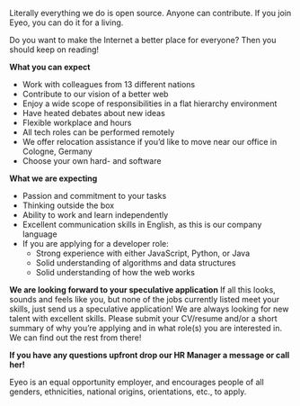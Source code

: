 <? include jobs/header ?>

Literally everything we do is open source. Anyone can contribute. If you join Eyeo, you can do it for a living.

Do you want to make the Internet a better place for everyone? Then you should keep on reading!

**What you can expect**

- Work with colleagues from 13 different nations
- Contribute to our vision of a better web
- Enjoy a wide scope of responsibilities in a flat hierarchy environment
- Have heated debates about new ideas
- Flexible workplace and hours
- All tech roles can be performed remotely
- We offer relocation assistance if you’d like to move near our office in Cologne, Germany 
- Choose your own hard- and software

**What we are expecting**

- Passion and commitment to your tasks
- Thinking outside the box
- Ability to work and learn independently 
- Excellent communication skills in English, as this is our company language
- If you are applying for a developer role:
    - Strong experience with either JavaScript, Python, or Java
    - Solid understanding of algorithms and data structures
    - Solid understanding of how the web works

**We are looking forward to your speculative application**
If all this looks, sounds and feels like you, but none of the jobs currently listed meet your skills, just send us a speculative application! We are always looking for new talent with excellent skills. Please submit your CV/resume and/or a short summary of why you’re applying and in what role(s) you are interested in. We can find out the rest from there!

**If you have any questions upfront drop our HR Manager a message or call her!**

Eyeo is an equal opportunity employer, and encourages people of all genders, ethnicities, national origins, orientations, etc., to apply.

<? include jobs/footer ?>